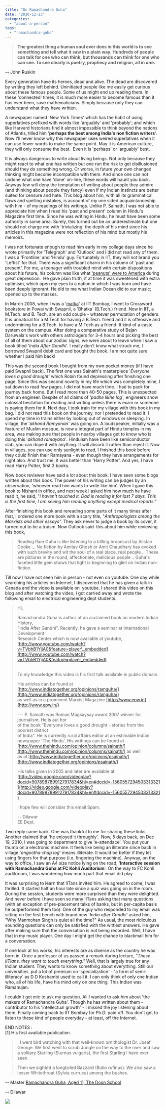 ```yaml
---
title: "On Ramachandra Guha"
date: "2010-12-23"
categories: 
  - "about-a-person"
tags: 
  - "ramachandra-guha"
---
```


> **The greatest thing a human soul ever does in this world is to see something and tell what it saw in a plain way. Hundreds of people can talk for one who can think, but thousands can think for one who can see. To see clearly is poetry, prophecy and religion, all in one.**

\-- John Ruskin

Every generation have its heroes, dead and alive. The dead are discovered by writing they left behind. Uninitiated people like me easily get curious about these famous people. Some of us might end up reading them. In these 'connected' times, it is much more easier to become famous than it has ever been, save mathematicians. Simply because only they can understand what they have written.  
  
A newspaper named 'New York Times' which has the habit of using superlatives prefixed with words like 'arguably' and 'probably'; and which like Harvard historians find it almost impossible to think beyond the nations of Atlantis, titled him '**perhaps the best among India's non fiction writers**'. Now I'll never know why this newspaper uses weired superlatives when it can use fewer words to make the same point. May it is American culture, they will only consume the best.  Even it is 'perhaps' or 'arguably' best.  
  
It is always dangerous to write about living beings. Not only because they might react to what one has written but one run the risk to get disillusioned should they do something wrong. Or worse, in future your own changed thinking might become incompatible with them. And since one can not undone what one have 'done' on-line, these words will haunt you back. Anyway few will deny the temptation of writing about people they admire (and thinking about people they fancy) even if my Indian instincts are better suited for censure and hate. This blog about him, with all its grammatical flaws and spelling mistakes, is account of my one sided acquaintanceship with him - of my readings of his writings. Unlike P. Sainath, I was not able to appreciate him when I read his 'past and present' column in Hindu's Magazine first time. Since he was writing in Hindu, he must have been some authority in some area. Surely, this turned out be an underestimate but one should not charge me with 'trivializing' the depth of his mind since his articles in this magazine were not reflection of his mind but mostly his memoirs.  
  
I was not fortunate enough to read him early in my college days since he wrote primarily for 'Telegraph' and 'Outlook' and I did not read any of them. I was a 'Frontline' and 'Hindu' guy. Fortunately in IIT, they will not brand you 'Leftist' for that. There was a significant charm in his column of 'past and present'. For me, a teenager with troubled mind with certain dispositions about his future, his column was like what ['peanuts' were to America](http://www.guardian.co.uk/books/2010/oct/20/peanuts-charlie-brown-charles-m-schulz) during great depression.  He gave plain truth, if at time it was sweetened with extra optimism, which open my eyes to a nation in which I was born and have been deeply ignorant. He did to me what Indian Ocean did to our music; opened up to the masses.  
  
In March 2008, when I was a '[matka](http://dilawarsays.blogspot.com/2010/03/on-matka-m-tech-iit-bomaby.html)' at IIT Bombay, I went to Crossword bookstore in Powai with Swapnil, a 'Bhatka' (B.Tech.) friend. Now in IIT, a M.Tech. and B. Tech. are an odd couple - whatever permutation of genders. It is unnatural for a M.Tech for having a B.Tech. friend and it is offensive and undermining for a B.Tech. to have a M.Tech as a friend. It kind of a caste system on the campus. After doing a comparative study of Bejan Daruwala's work with others astrologers for 3-4 hours and picking the best of all of them about our zodiac signs, we were about to leave when I saw a book titled '_India After Gandhi_'. I really don't know what struck me, I borrowed Swapnil debit card and bought the book. I am not quite sure whether I paid him back!  
  
This was the second book I bought from my own pocket money (if I have paid Swapnil back). The first one was Sainath's masterpiece '_Everyone loves a good drought_' which Robin found depressing after finishing one page. Since this was second novelty in my life which was completely mine, I sat down to read few pages. I did not have much time. I had to pack for journey back home. But I read more than 40-50 pages. This is unexpected from an engineer. Despite of all claims of '_padhe likhe log'_, engineers show colossal hesitation for reading and writing unless there is exam or someone is paying them for it. Next day, I took train for my village with this book in my bag. I did not read this book on the journey, nor I pretended to read it. I spend my time in trains either by looking out of windows or sleeping. In village, the '_akhand Ramyanan'_ was going on. A loudspeaker, initially was a feature of Muslim mosque, is now a integral part of Hindu temples in my area, was making sure that people in nearby villages get to know who is doing this '_akhand ramayana'_. Hinduism have been like semiconductor slab, you can dope it with anything. It will absorb it rather than reject it. Now in villages, you can use only sunlight to read, I finished this book before they could finish their Ramayana - even though they have arrangements for night also. And trust me, it was better than 'Harry Potter'. And yes, I have read Harry Potter, first 3 books.  
  
Now book reviewer have said a lot about this book. I have seen some blogs written about this book. The power of his writing can be judges by an observation, 'whoever read him wants to write like him'. When I gave this book to Nishant in office, and next week I asked him how much he have read it, he said, "_I haven't touched it. Dad is reading it for last 7 days. This is the first time, I am seeing him reading anything except medical reports."_  
  
After finishing this book and rereading some parts of it many times after that, I ordered one more book with a scary title, "_Anthropologists among the Marxists and other essays"._ They ask never to judge a book by its cover, it turned out to be a truism. Now Outlook said  this about him while reviewing this book,  

> Reading Ram Guha is like listening to a trilling broadcast by Alistair Cooke ... No fiction by Amitav Ghosh or Amit Chaudhary has evoked with such brevity and wit the soul of a real place, real people .. These are pictures in the round, affectionate, malicious people .. Guha's faceted little gem shows that light is beginning to glint on Indian non-fiction.

  
Till now I have not seen him in person - not even on youtube. One day while searching his articles on Internet, I discovered that he has given a talk in Canada and the video is available on  youtube. I shared this video on this blog and after watching the video, I got carried away and wrote the following email to electrical engineering dept students.  

> Hi,  
>   
> Ramachandra Guha is author of an acclaimed book on modern Indian History,  
> "India After Gandhi". Recently, he gave a seminar at International Development  
> Research Center which is now available at youtube,  
> [http://www.youtube.com/watch?v=TVbhB1YjjA0&feature=player\_embedded](http://www.youtube.com/watch?v=TVbhB1YjjA0&feature=player_embedded)  
>  
> 
> To my knowledge this video is his first talk available in public domain.  
>   
> His articles can be found at [http://www.indiatogether.org/opinions/ramguha/](http://www.indiatogether.org/opinions/ramguha/)  
> as well as in a prominent Marxist Magazine [http://www.epw.in](http://www.epw.in/)  
>   
> \--- 
> P. Sainath was Roman Magsaysay award 2007 winner for journalism. He is aut
> hor  
> of the book "Everyone loves a good drought - stories from the poorest district  
> of India". He is currently rural affairs editor at an estimable Indian  
> newspaper 'The Hindu'. His writings can be found at  
> [http://www.thehindu.com/opinion/columns/sainath/](http://www.thehindu.com/opinion/columns/sainath/) as well  
> as at [http://www.indiatogether.org/opinions/psainath/](http://www.indiatogether.org/opinions/psainath/)  
>   
> His talks given in 2005 and later are available at  
> [http://video.google.com/videoplay?docid=9078987899127917834&hl=en#docid=-1560557294503313321](http://video.google.com/videoplay?docid=9078987899127917834&hl=en#docid=-1560557294503313321)  
>   
> I hope few will consider this email Spam.  
>   
> \-- 
> Dilawar  
> EE Dept.

Two reply came back. One was thankful to me for sharing these links. Another claimed that 'he enjoyed it throughly'.  Now, 5 days back, on Dec 19, 2010, I was going to department to give 'e-attendace'. You put your thumb on a electronic machine. It feels like being an illiterate since back in village '_angootha chap log_' means illiterate. It would be better if they let using fingers for that purpose (i.e. fingering the machine). Anyway, on the way to office, I saw an A4 size notice lying on the road, '**Interactive session with Ramachandra Guha at FC Kohli Auditorium**'. On the way to FC Kohli auditorium, I was wondering how much part that email did play.  
  
It was surprising to learn that IITans invited him. He agreed to come, I was thrilled. It started half an hour late since a quiz was going on in the room. During the session, students were more surprised than they were delighted. And never before I have seen so many IITans asking that many questions (with an exception of pre-placement talks of banks, but in per-capita basis he outperformed them too). One of the guy who responded to my email was sitting on the first bench with brand new '_India after Gandhi_' asked him, "Why Manmohan Singh is quiet all the time?" As usual, the most ridiculous sounding questions can only be satisfied with the wittiest answers. He gave after making sure that the conversation is not being recorded. Well, I have that in my music player. One day I might get the chance to blackmail him for a conversation.   
  
If one look at his works, his interests are as diverse as the country he was born in. Once a professor of us passed a remark during lecture, "_These IITians, they want to touch everything."_ Well, that is largely true for any Indian student. They wants to know something about everything. Still our universities  put a lot of premium on 'specialization' - 'a form of semi-illiteracy' as D D Koshambi used to call it. I can only think of only one Indian who, all of his life, have his mind only on one thing. This Indian was Ramanujan.  
  
I couldn't get mic to ask my question. All I wanted to ask him about 'the makers of Ramachandra Guha'. Though he has written about them - contributor to his 'intellectual growth' - I missed the joy listening about them. Finally coming back to IIT Bombay for Ph.D. paid off. You don't get to listen to these kind of people everyday - at least, off the Internet.  
  
END NOTES :  
\[1\] His first available publication.  

>   I went bird watching with that well-known ornithologist Dr. Josef George. We first went to scrub Jungle on the way to the river and saw a solitary Starling (Sturnus vulgaris), the first Starling I have ever seen.

> Then we sighted a longtailed Bazzard (Butio rufinus). We also saw a lesser Whitethroat (Sylvia curruca) among the bushes.  
>   

\-- Master [Ramachandra Guha, Aged 11, The Doon School](http://www.archive.org/stream/NLBW10#page/n65/mode/1up)  
  
  
\-- 
Dilawar

![](https://blogger.googleusercontent.com/tracker/3794193585985230867-5369537943597701118?l=dilawarsays.blogspot.com)
